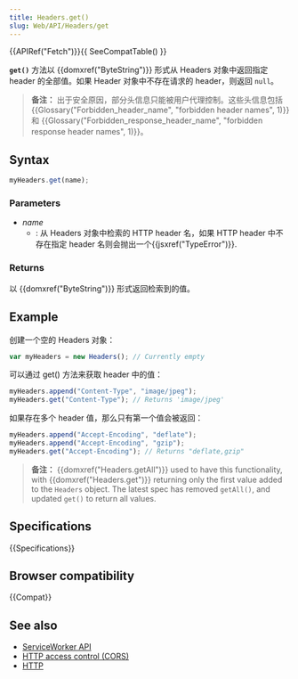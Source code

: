 ```yaml
---
title: Headers.get()
slug: Web/API/Headers/get
---
```


{{APIRef("Fetch")}}{{ SeeCompatTable() }}

**`get()`** 方法以 {{domxref("ByteString")}} 形式从 Headers 对象中返回指定 header 的全部值。如果 Header 对象中不存在请求的 header，则返回 `null`。

> **备注：** 出于安全原因，部分头信息只能被用户代理控制。这些头信息包括 {{Glossary("Forbidden_header_name", "forbidden header names", 1)}} 和 {{Glossary("Forbidden_response_header_name", "forbidden response header names", 1)}}。

## Syntax

```js
myHeaders.get(name);
```

### Parameters

- _name_
  - : 从 Headers 对象中检索的 HTTP header 名，如果 HTTP header 中不存在指定 header 名则会抛出一个{{jsxref("TypeError")}}.

### Returns

以 {{domxref("ByteString")}} 形式返回检索到的值。

## Example

创建一个空的 Headers 对象：

```js
var myHeaders = new Headers(); // Currently empty
```

可以通过 get() 方法来获取 header 中的值：

```js
myHeaders.append("Content-Type", "image/jpeg");
myHeaders.get("Content-Type"); // Returns 'image/jpeg'
```

如果存在多个 header 值，那么只有第一个值会被返回：

```js
myHeaders.append("Accept-Encoding", "deflate");
myHeaders.append("Accept-Encoding", "gzip");
myHeaders.get("Accept-Encoding"); // Returns "deflate,gzip"
```

> **备注：** {{domxref("Headers.getAll")}} used to have this functionality, with {{domxref("Headers.get")}} returning only the first value added to the `Headers` object. The latest spec has removed `getAll()`, and updated `get()` to return all values.

## Specifications

{{Specifications}}

## Browser compatibility

{{Compat}}

## See also

- [ServiceWorker API](/zh-CN/docs/Web/API/ServiceWorker_API)
- [HTTP access control (CORS)](/zh-CN/docs/Web/HTTP/Access_control_CORS)
- [HTTP](/zh-CN/docs/Web/HTTP)
